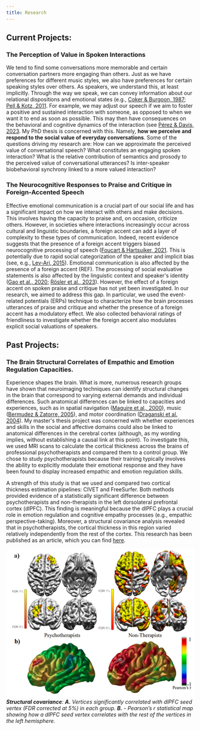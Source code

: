 ```yaml
---
title: Research
---
```

## Current Projects:

### The Perception of Value in Spoken Interactions

We tend to find some conversations more memorable and certain conversation partners more engaging than others. Just as we have preferences for different music styles, we also have preferences for certain speaking styles over others. As speakers, we understand this, at least implicitly. Through the way we speak, we can convey information about our relational dispositions and emotional states (e.g., [Coker & Burgoon, 1987](https://onlinelibrary.wiley.com/doi/abs/10.1111/j.1468-2958.1987.tb00115.x); [Pell & Kotz, 2011](https://journals.plos.org/plosone/article?id=10.1371/journal.pone.0027256). For example, we may adjust our speech if we aim to foster a positive and sustained interaction with someone, as opposed to when we want it to end as soon as possible. This may then have consequences on the behavioral and cognitive dynamics of the interaction (see [Pérez & Davis, 2023](https://www.sciencedirect.com/science/article/pii/S0010945222003252). My PhD thesis is concerned with this. Namely, **how we perceive and respond to the social value of everyday conversations**. Some of the questions driving my research are: How can we approximate the perceived value of conversational speech? What constitutes an engaging spoken interaction? What is the relative contribution of semantics and prosody to the perceived value of conversational utterances? Is inter-speaker biobehavioral synchrony linked to a more valued interaction?

### The Neurocognitive Responses to Praise and Critique in Foreign-Accented Speech

Effective emotional communication is a crucial part of our social life and has a significant impact on how we interact with others and make decisions. This involves having the capacity to praise and, on occasion, criticize others. However, in societies where interactions increasingly occur across cultural and linguistic boundaries, a foreign accent can add a layer of complexity to these types of communication. Indeed, recent evidence suggests that the presence of a foreign accent triggers biased neurocognitive processing of speech ([Foucart & Hartsuiker, 2021](https://www.sciencedirect.com/science/article/pii/S0028393221001536?via%3Dihub). This is potentially due to rapid social categorization of the speaker and implicit bias (see, e.g., [Lev-Ari, 2015](https://www.frontiersin.org/journals/psychology/articles/10.3389/fpsyg.2014.01546/full)). Emotional communication is also affected by the presence of a foreign accent (REF). The processing of social evaluative statements is also affected by the linguistic context and speaker's identity ([Gao et al., 2020](https://doi.org/10.1080/02699931.2019.1668751); [Rösler et al., 2023](https://doi.org/10.1016/j.jesp.2022.104419)). However, the effect of a foreign accent on spoken praise and critique has not yet been investigated. In our research, we aimed to address this gap. In particular, we used the event-related potentials (ERPs) technique to characterize how the brain processes utterances of praise and critique and whether the presence of a foreign accent has a modulatory effect. We also collected behavioral ratings of friendliness to investigate whether the foreign accent also modulates explicit social valuations of speakers.


## Past Projects:

### The Brain Structural Correlates of Empathic and Emotion Regulation Capacities.
Experience shapes the brain. What is more, numerous research groups have shown that neuroimaging techniques can identify structural changes in the brain that correspond to varying external demands and individual differences. Such anatomical differences can be linked to capacities and experiences, such as in spatial navigation ([Maguire et al., 2000](https://www.pnas.org/doi/10.1073/pnas.070039597)), music ([Bermudez & Zatorre, 2005](https://nyaspubs.onlinelibrary.wiley.com/doi/10.1196/annals.1360.057)), and motor coordination ([Draganski et al. 2004](https://www.researchgate.net/publication/305381230_Neuroplasticity_changes_in_grey_matter_induced_by_training)). My master's thesis project was concerned with whether experiences and skills in the social and affective domains could also be linked to anatomical differences in the cerebral cortex (although, as my wording implies, without establishing a causal link at this point). To investigate this, we used MRI scans to calculate the cortical thickness across the brains of professional psychotherapists and compared them to a control group. We chose to study psychotherapists because their training typically involves the ability to explicitly modulate their emotional response and they have been found to display increased empathic and emotion regulation skills. 

A strength of this study is that we used and compared two cortical thickness estimation pipelines: CIVET and FreeSurfer. Both methods provided evidence of a statistically significant difference between psychotherapists and non-therapists in the left dorsolateral prefrontal cortex (dlPFC). This finding is meaningful because the dlPFC plays a crucial role in emotion regulation and cognitive empathy processes (e.g., empathic perspective-taking). Moreover, a structural covariance analysis revealed that in psychotherapists, the cortical thickness in this region varied relatively independently from the rest of the cortex. This research has been published as an article, which you can find [here](https://doi.org/10.1007/s10548-022-00910-3).

![Structural Covariance](assets/img/CT_StrCov_Psychotherapists.png)
      _**Structural covariance**: **A.** Vertices significantly correlated with dlPFC seed vertex (FDR corrected at 5%) in each group. **B.** - Pearson’s r statistical map showing how a dlPFC seed vertex correlates with the rest of the vertices in the left hemisphere._




